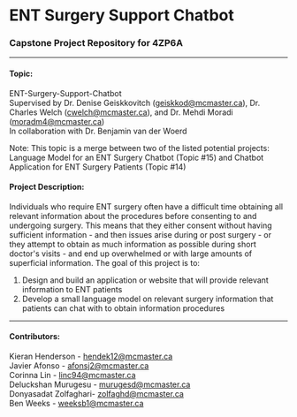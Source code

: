 # ENT Surgery Support Chatbot
### Capstone Project Repository for 4ZP6A
---
#### Topic:
ENT-Surgery-Support-Chatbot  
Supervised by Dr. Denise Geiskkovitch (geiskkod@mcmaster.ca), Dr. Charles Welch (cwelch@mcmaster.ca), and Dr. Mehdi Moradi (moradm4@mcmaster.ca)  
In collaboration with Dr. Benjamin van der Woerd  

Note: This topic is a merge between two of the listed potential projects: Language Model for an ENT Surgery Chatbot (Topic #15) and Chatbot Application for ENT Surgery Patients (Topic #14)

#### Project Description:
Individuals who require ENT surgery often have a difficult time obtaining all relevant information about the procedures before consenting to and undergoing surgery. This means that they either consent without having sufficient information - and then issues arise during or post surgery - or they attempt to obtain as much information as possible during short doctor's visits - and end up overwhelmed or with large amounts of superficial information. The goal of this project is to:
1. Design and build an application or website that will provide relevant information to ENT patients
2. Develop a small language model on relevant surgery information that patients can chat with to obtain information procedures

---

#### Contributors:
Kieran Henderson - hendek12@mcmaster.ca  
Javier Afonso - afonsj2@mcmaster.ca  
Corinna Lin - linc94@mcmaster.ca  
Deluckshan Murugesu - murugesd@mcmaster.ca  
Donyasadat Zolfaghari- zolfaghd@mcmaster.ca  
Ben Weeks - weeksb1@mcmaster.ca  
